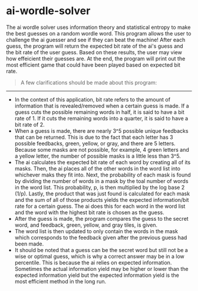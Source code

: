 # ai-wordle-solver

The ai wordle solver uses information theory and statistical entropy to make the best guesses on a random wordle word. This program allows the user to challenge the ai guesser and see if they can beat the machine! After each guess, the program will return the expected bit rate of the ai's guess and the bit rate of the user guess. Based on these results, the user may view how effeicient their guesses are. At the end, the program will print out the most efficient game that could have been played based on expected bit rate.


>A few clarifications should be made about this program:
------------------------------------------------------------------------------------------------------------------------------------------------------
- In the context of this application, bit rate refers to the amount of information that is revealed/removed when a certain guess is made. If a guess cuts the possible remaining words in half, it is said to have a bit rate of 1. If it cuts the remaining words into a quarter, it is said to have a bit rate of 2. 
- When a guess is made, there are nearly 3^5 possible unique feedbacks that can be returned. This is due to the fact that each letter has 3 possible feedbacks, green, yellow, or gray, and there are 5 letters. Because some masks are not possible, for example, 4 green letters and a yellow letter, the number of possible masks is a little less than 3^5.
- The ai calculates the expected bit rate of each word by creating all of its masks. Then, the ai places all of the other words in the word list into whichever maks they fit into. Next, the probability of each mask is found by dividing the number of words in a mask by the toal number of words in the word list. This probability, p, is then multiplied by the log base 2 (1/p). Lastly, the product that was just found is calculated for each mask and the sum of all of those products yields the expected information/bit rate for a certain guess. The ai does this for each word in the word list and the word with the highest bit rate is chosen as the guess.
- After the guess is made, the program compares the guess to the secret word, and feedback, green, yellow, and gray tiles, is given.
- The word list is then updated to only contain the words in the mask which corresponds to the feedback given after the previous guess had been made.
- It should be noted that a guess can be the secret word but still not be a wise or optimal guess, which is why a correct answer may be in a low percentile. This is because the ai relies on expected information. Sometimes the actual information yield may be higher or lower than the expected information yield but the expected information yield is the most efficient method in the long run.
>






